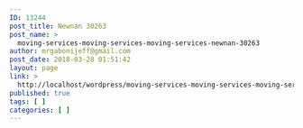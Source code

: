 ```yaml
---
ID: 13244
post_title: Newnan 30263
post_name: >
  moving-services-moving-services-moving-services-newnan-30263
author: mrgabonijeff@gmail.com
post_date: 2018-03-28 01:51:42
layout: page
link: >
  http://localhost/wordpress/moving-services-moving-services-moving-services-newnan-30263/
published: true
tags: [ ]
categories: [ ]
---
```

